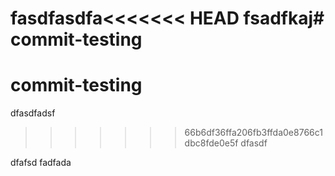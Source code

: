 fasdfasdfa<<<<<<< HEAD
fsadfkaj# commit-testing
=======
# commit-testing
dfasdfadsf
>>>>>>> 66b6df36ffa206fb3ffda0e8766c1dbc8fde0e5f
dfasdf

dfafsd
fadfada

